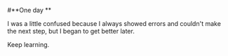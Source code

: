 #**One day **

I was a little confused because I always showed errors and couldn't make the next step, but I began to get better later.

Keep learning.